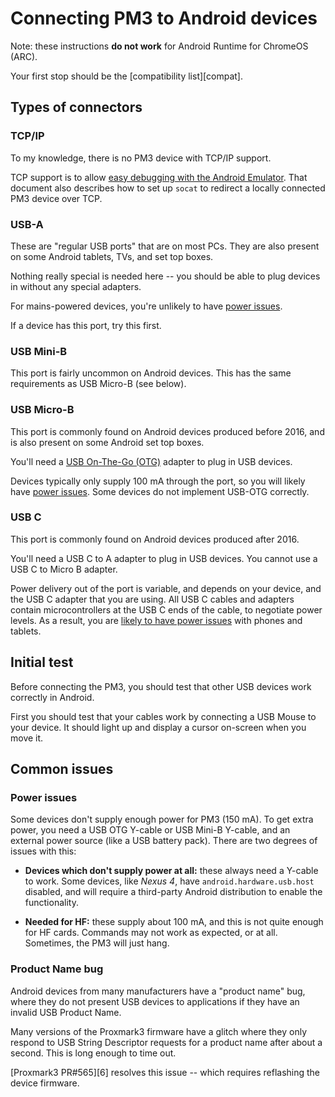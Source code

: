 # Connecting PM3 to Android devices

Note: these instructions **do not work** for Android Runtime for ChromeOS (ARC).

Your first stop should be the [compatibility list][compat].

## Types of connectors

### TCP/IP

To my knowledge, there is no PM3 device with TCP/IP support.

TCP support is to allow [easy debugging with the Android Emulator](./debugging/android-emulator.md).
That document also describes how to set up `socat` to redirect a locally connected PM3 device over
TCP.

### USB-A

These are "regular USB ports" that are on most PCs. They are also present on some Android tablets,
TVs, and set top boxes.

Nothing really special is needed here -- you should be able to plug devices in without any special
adapters.

For mains-powered devices, you're unlikely to have [power issues](#power-issues).

If a device has this port, try this first.

### USB Mini-B

This port is fairly uncommon on Android devices.  This has the same requirements as USB Micro-B (see
below).

### USB Micro-B

This port is commonly found on Android devices produced before 2016, and is also present on some
Android set top boxes.

You'll need a [USB On-The-Go (OTG)][usb-otg] adapter to plug in USB devices.

Devices typically only supply 100 mA through the port, so you will likely have [power
issues](#power-issues).  Some devices do not implement USB-OTG correctly.

[usb-otg]: https://en.wikipedia.org/wiki/USB_On-The-Go

### USB C

This port is commonly found on Android devices produced after 2016.

You'll need a USB C to A adapter to plug in USB devices.  You cannot use a USB C to Micro B adapter.

Power delivery out of the port is variable, and depends on your device, and the USB C adapter that
you are using.  All USB C cables and adapters contain microcontrollers at the USB C ends of the
cable, to negotiate power levels.  As a result, you are [likely to have power issues](#power-issues)
with phones and tablets.

## Initial test

Before connecting the PM3, you should test that other USB devices work correctly in Android.

First you should test that your cables work by connecting a USB Mouse to your device.  It should
light up and display a cursor on-screen when you move it.

## Common issues

### Power issues

Some devices don't supply enough power for PM3 (150 mA). To get extra power, you need a USB OTG
Y-cable or USB Mini-B Y-cable, and an external power source (like a USB battery pack).  There are
two degrees of issues with this:

* **Devices which don't supply power at all:** these always need a Y-cable to work. Some devices,
  like _Nexus 4_, have `android.hardware.usb.host` disabled, and will require a third-party Android
  distribution to enable the functionality.

* **Needed for HF:** these supply about 100 mA, and this is not quite enough for HF cards. Commands
  may not work as expected, or at all.  Sometimes, the PM3 will just hang.

### Product Name bug

Android devices from many manufacturers have a "product name" bug, where they do not present USB
devices to applications if they have an invalid USB Product Name.

Many versions of the Proxmark3 firmware have a glitch where they only respond to USB String
Descriptor requests for a product name after about a second.  This is long enough to time out.

[Proxmark3 PR#565][6] resolves this issue -- which requires reflashing the device firmware.
